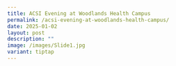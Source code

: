 ```yaml
---
title: ACSI Evening at Woodlands Health Campus
permalink: /acsi-evening-at-woodlands-health-campus/
date: 2025-01-02
layout: post
description: ""
image: /images/Slide1.jpg
variant: tiptap
---
```

